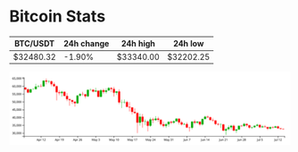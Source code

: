 # Bitcoin Stats

BTC/USDT|24h change|24h high|24h low|
|---|---|---|---|
|$32480.32|-1.90%|$33340.00|$32202.25|

<img src="./chart.svg">
